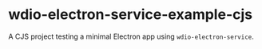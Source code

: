 # wdio-electron-service-example-cjs

A CJS project testing a minimal Electron app using `wdio-electron-service`.
